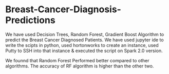 # Breast-Cancer-Diagnosis-Predictions

We have used Decision Trees, Random Forest, Gradient Boost Algorithm to predict the Breast Cancer Diagnosed Patients. We have used jupyter ide to write the scipts in python, used hortonworks to create an instance, used Putty to SSH into that instance & executed the script on Spark 2.0 version. 

We founnd that Random Forest Performed better compared to other algorithms. The accuracy of RF algorithm is higher than the other two. 
